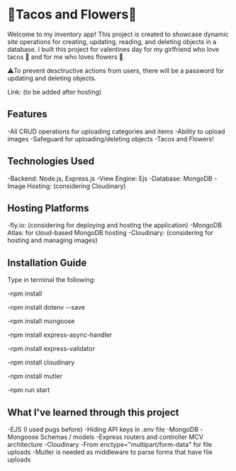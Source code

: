 # 🌮Tacos and Flowers🌻

Welcome to my inventory app! This project is created to showcase dynamic site operations for creating, updating, reading, and deleting objects in a database. I built this project for valentines day for my girlfriend who love tacos 🌮 and for me who loves flowers 🌻. 

⚠️To prevent desctructive actions from users, there will be a password for updating and deleting objects. 

Link: (to be added after hosting)

## Features
-All CRUD operations for uploading categories and items
-Ability to upload images
-Safeguard for uploading/deleting objects
-Tacos and Flowers!

## Technologies Used
-Backend: Node.js, Express.js
-View Engine: Ejs
-Database: MongoDB
-Image Hosting: (considering Cloudinary)

## Hosting Platforms
-fly.io: (considering for deploying and hosting the application)
-MongoDB Atlas: for cloud-based MongoDB hosting
-Cloudinary: (considering for hosting and managing images)

## Installation Guide
Type in terminal the following:

-npm install

-npm install dotenv --save

-npm install mongoose

-npm install express-async-handler

-npm install express-validator

-npm install cloudinary

-npm install mutler

-npm run start

## What I've learned through this project
-EJS (I used pugs before)
-Hiding API keys in .env file 
-MongoDB
-Mongoose Schemas / models
-Express routers and controller MCV architecture
-Cloudinary
-From enctype="multipart/form-data" for file uploads
-Mutler is needed as middleware to parse forms that have file uploads

```bash

